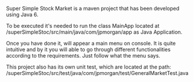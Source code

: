 Super Simple Stock Market is a maven project that has been developed using Java 6.

To be executed it's needed to run the class MainApp located 
at /superSimpleStoc/src/main/java/com/jpmorgan/app as Java Application.

Once you have done it, will appear a main menu on console. It is quite
intuitive and by it you will able to go through different functionalities
according to the requirements. Just follow what the menu says.

This project also has its own unit test, which are located at the path:
/superSimpleStoc/src/test/java/com/jpmorgan/test/GeneralMarketTest.java
